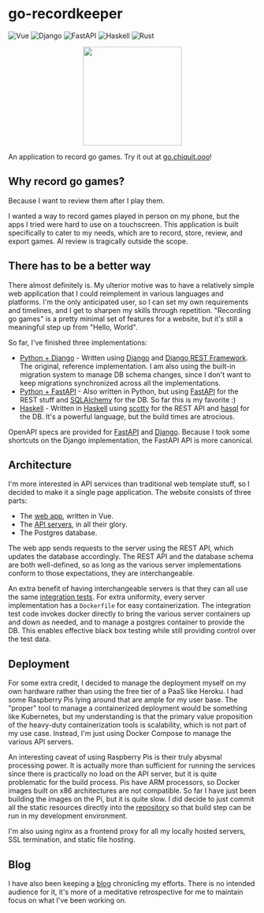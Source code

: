# go-recordkeeper
![Vue](https://github.com/go-recordkeeper/go-recordkeeper/actions/workflows/vue.yml/badge.svg)
![Django](https://github.com/go-recordkeeper/go-recordkeeper/actions/workflows/django.yml/badge.svg)
![FastAPI](https://github.com/go-recordkeeper/go-recordkeeper/actions/workflows/fastapi.yml/badge.svg)
![Haskell](https://github.com/go-recordkeeper/go-recordkeeper/actions/workflows/haskell.yml/badge.svg)
![Rust](https://github.com/go-recordkeeper/go-recordkeeper/actions/workflows/rust.yml/badge.svg)

<p align="center">
<img src="https://go.chiquit.ooo/favicon.ico" width="200" />
</p>

An application to record go games. Try it out at [go.chiquit.ooo](https://go.chiquit.ooo/)!


## Why record go games?
Because I want to review them after I play them.

I wanted a way to record games played in person on my phone, but the apps I tried were hard to use on a touchscreen. This application is built specifically to cater to my needs, which are to record, store, review, and export games. AI review is tragically outside the scope.

## There has to be a better way
There almost definitely is. My ulterior motive was to have a relatively simple web application that I could reimplement in various languages and platforms. I'm the only anticipated user, so I can set my own requirements and timelines, and I get to sharpen my skills through repetition. "Recording go games" is a pretty minimal set of features for a website, but it's still a meaningful step up from "Hello, World".

So far, I've finished three implementations:

* [Python + Django](https://github.com/go-recordkeeper/go-recordkeeper/tree/main/server/django) - Written using [Django](https://www.djangoproject.com/) and [Django REST Framework](https://www.django-rest-framework.org/). The original, reference implementation. I am also using the built-in migration system to manage DB schema changes, since I don't want to keep migrations synchronized across all the implementations.
* [Python + FastAPI](https://github.com/go-recordkeeper/go-recordkeeper/tree/main/server/fastapi) - Also written in Python, but using [FastAPI](https://fastapi.tiangolo.com/) for the REST stuff and [SQLAlchemy](https://www.sqlalchemy.org/) for the DB. So far this is my favorite :)
* [Haskell](https://github.com/go-recordkeeper/go-recordkeeper/tree/main/server/haskell) - Written in [Haskell](https://www.haskell.org/) using [scotty](https://hackage.haskell.org/package/scotty) for the REST API and [hasql](https://hackage.haskell.org/package/hasql) for the DB. It's a powerful language, but the build times are atrocious.

OpenAPI specs are provided for [FastAPI](https://go.chiquit.ooo/fastapi/redoc) and [Django](https://go.chiquit.ooo/django/swagger/). Because I took some shortcuts on the Django implementation, the FastAPI API is more canonical.

## Architecture
I'm more interested in API services than traditional web template stuff, so I decided to make it a single page application. The website consists of three parts:

* The [web app](https://github.com/go-recordkeeper/go-recordkeeper/tree/main/client/vue), written in Vue.
* The [API servers](https://github.com/go-recordkeeper/go-recordkeeper/tree/main/server), in all their glory.
* The Postgres database.

The web app sends requests to the server using the REST API, which updates the database accordingly. The REST API and the database schema are both well-defined, so as long as the various server implementations conform to those expectations, they are interchangeable.

An extra benefit of having interchangeable servers is that they can all use the same [integration tests](https://github.com/go-recordkeeper/go-recordkeeper/tree/main/test). For extra uniformity, every server implementation has a `Dockerfile` for easy containerization. The integration test code invokes docker directly to bring the various server containers up and down as needed, and to manage a postgres container to provide the DB. This enables effective black box testing while still providing control over the test data.

## Deployment
For some extra credit, I decided to manage the deployment myself on my own hardware rather than using the free tier of a PaaS like Heroku. I had some Raspberry Pis lying around that are ample for my user base. The "proper" tool to manage a containerized deployment would be something like Kubernetes, but my understanding is that the primary value proposition of the heavy-duty containerization tools is scalability, which is not part of my use case. Instead, I'm just using Docker Compose to manage the various API servers.

An interesting caveat of using Raspberry Pis is their truly abysmal processing power. It is actually more than sufficient for running the services since there is practically no load on the API server, but it is quite problematic for the build process. Pis have ARM processors, so Docker images built on x86 architectures are not compatible. So far I have just been building the images on the Pi, but it is quite slow. I did decide to just commit all the static resources directly into the [repository](https://github.com/go-recordkeeper/go-recordkeeper/tree/main/deploy) so that build step can be run in my development environment.

I'm also using nginx as a frontend proxy for all my locally hosted servers, SSL termination, and static file hosting.

## Blog
I have also been keeping a [blog](https://go.chiquit.ooo/blog/) chronicling my efforts. There is no intended audience for it, it's more of a meditative retrospective for me to maintain focus on what I've been working on.
